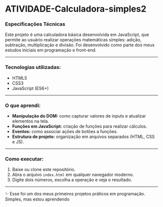 # ATIVIDADE-Calculadora-simples2

### Especificações Técnicas

Este projeto é uma calculadora básica desenvolvida em JavaScript, que permite ao usuário realizar operações matemáticas simples: adição, subtração, multiplicação e divisão. Foi desenvolvido como parte dos meus estudos iniciais em programação e front-end.

---

### Tecnologias utilizadas:
- HTML5  
- CSS3  
- JavaScript (ES6+)  

---

### O que aprendi:
- **Manipulação do DOM:** como capturar valores de inputs e atualizar elementos na tela.  
- **Funções em JavaScript:** criação de funções para realizar cálculos.  
- **Eventos:** como associar ações de botões a funções.  
- **Estrutura de projeto:** organização em arquivos separados (HTML, CSS e JS).  

---

### Como executar:
1. Baixe ou clone este repositório.  
2. Abra o arquivo `index.html` em qualquer navegador moderno.  
3. Digite dois números, escolha a operação e veja o resultado.  

---

✨ Esse foi um dos meus primeiros projetos práticos em programação. Simples, mas estou aprendendo 
